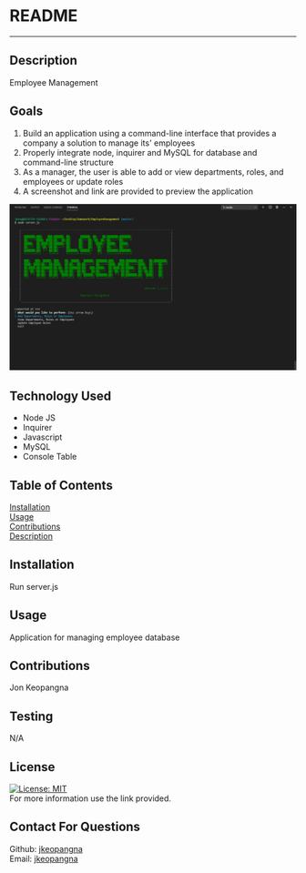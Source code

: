 # README

---

## Description

Employee Management

## Goals

1. Build an application using a command-line interface that provides a company a solution to manage its' employees
2. Properly integrate node, inquirer and MySQL for database and command-line structure
3. As a manager, the user is able to add or view departments, roles, and employees or update roles
4. A screenshot and link are provided to preview the application

![Preview](assets/preview.jpg)

## Technology Used

- Node JS
- Inquirer
- Javascript
- MySQL
- Console Table

## Table of Contents

[Installation](#installation)<br>
[Usage](#usage)<br>
[Contributions](#contributions)<br>
[Description](#description)<br>

## Installation

Run server.js

## Usage

Application for managing employee database

## Contributions

Jon Keopangna

## Testing

N/A

## License

[![License: MIT](https://img.shields.io/badge/License-MIT-blue.svg)](https://opensource.org/licenses/MIT)<br>
For more information use the link provided.

## Contact For Questions

Github: [jkeopangna](https://github.com/jkeopangna/readMeGenerator)<br>
Email: [jkeopangna](https://gmail.com)
